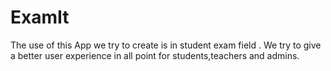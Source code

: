 # ExamIt
The use of this App we try to create is in student exam field .
We try to give a better user experience in all point for students,teachers and admins.
